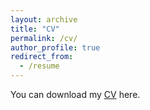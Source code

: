 ```yaml
---
layout: archive
title: "CV"
permalink: /cv/
author_profile: true
redirect_from:
  - /resume
---
```


You can download my [CV](../files/yao_cv_1117.pdf) here.